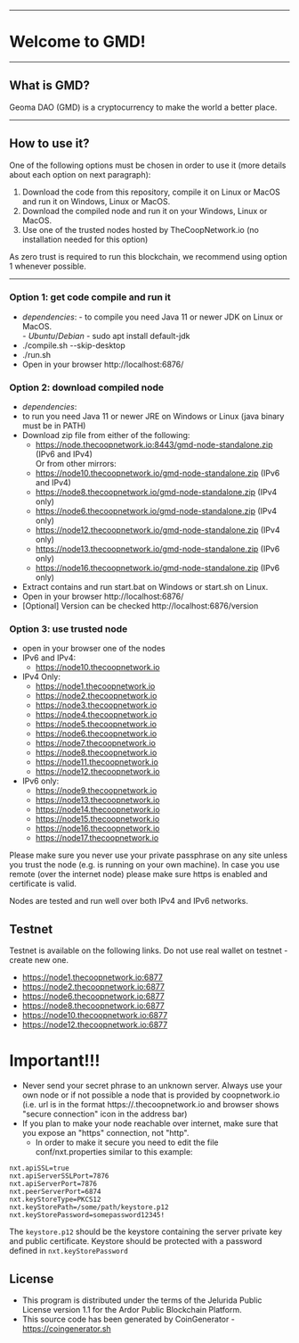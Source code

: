 ----
# Welcome to GMD! #


----
## What is GMD? ##
Geoma DAO (GMD) is a cryptocurrency to make the world a better place.


----
## How to use it? ##
One of the following options must be chosen in order to use it (more details about each option on next paragraph):
1. Download the code from this repository, compile it on Linux or MacOS and run it on Windows, Linux or MacOS.
2. Download the compiled node and run it on your Windows, Linux or MacOS. 
3. Use one of the trusted nodes hosted by TheCoopNetwork.io (no installation needed for this option)



As zero trust is required to run this blockchain, we recommend using option 1 whenever possible.


----
### Option 1: get code compile and run it ###
  - *dependencies*:
		- to compile you need Java 11 or newer JDK on Linux or MacOS.  
			- *Ubuntu*/*Debian* - sudo apt install default-jdk
  - ./compile.sh --skip-desktop
  - ./run.sh
  - Open in your browser http://localhost:6876/

### Option 2: download compiled node  ###
  - *dependencies*:
  - to run you need Java 11 or newer JRE on Windows or Linux (java binary must be in PATH)
  - Download zip file from either of the following:  
      - https://node.thecoopnetwork.io:8443/gmd-node-standalone.zip (IPv6 and IPv4)  
      Or from other mirrors:  
      - https://node10.thecoopnetwork.io/gmd-node-standalone.zip (IPv6 and IPv4)
      - https://node8.thecoopnetwork.io/gmd-node-standalone.zip (IPv4 only)
      - https://node6.thecoopnetwork.io/gmd-node-standalone.zip (IPv4 only)
      - https://node12.thecoopnetwork.io/gmd-node-standalone.zip (IPv4 only)
      - https://node13.thecoopnetwork.io/gmd-node-standalone.zip (IPv6 only)
      - https://node16.thecoopnetwork.io/gmd-node-standalone.zip (IPv6 only)
  - Extract contains and run start.bat on Windows or start.sh on Linux.
  - Open in your browser http://localhost:6876/
  - [Optional] Version can be checked http://localhost:6876/version
	
### Option 3: use trusted node  ###
   - open in your browser one of the nodes
 - IPv6 and IPv4:
   - https://node10.thecoopnetwork.io
 - IPv4 Only:
   - https://node1.thecoopnetwork.io 
   - https://node2.thecoopnetwork.io 
   - https://node3.thecoopnetwork.io 
   - https://node4.thecoopnetwork.io 
   - https://node5.thecoopnetwork.io 
   - https://node6.thecoopnetwork.io
   - https://node7.thecoopnetwork.io
   - https://node8.thecoopnetwork.io
   - https://node11.thecoopnetwork.io
   - https://node12.thecoopnetwork.io
- IPv6 only:
   - https://node9.thecoopnetwork.io
   - https://node13.thecoopnetwork.io
   - https://node14.thecoopnetwork.io
   - https://node15.thecoopnetwork.io
   - https://node16.thecoopnetwork.io
   - https://node17.thecoopnetwork.io
   
   
Please make sure you never use your private passphrase on any site unless you trust the node (e.g. is running on your own machine).
In case you use remote (over the internet node) please make sure https is enabled and certificate is valid.


Nodes are tested and run well over both IPv4 and IPv6 networks.


## Testnet ##
Testnet is available on the following links. Do not use real wallet on testnet - create new one.
- https://node1.thecoopnetwork.io:6877
- https://node2.thecoopnetwork.io:6877
- https://node6.thecoopnetwork.io:6877
- https://node8.thecoopnetwork.io:6877
- https://node10.thecoopnetwork.io:6877
- https://node12.thecoopnetwork.io:6877

# Important!!! #
- Never send your secret phrase to an unknown server. Always use your own node or if not possible a node that is provided by coopnetwork.io (i.e. url is in the format https://<nodename>.thecoopnetwork.io and browser shows "secure connection" icon in the address bar)  
- If you plan to make your node reachable over internet, make sure that you expose an "https" connection, not "http".
	- In order to make it secure you need to edit the file conf/nxt.properties similar to this example:
```
nxt.apiSSL=true
nxt.apiServerSSLPort=7876
nxt.apiServerPort=7876
nxt.peerServerPort=6874
nxt.keyStoreType=PKCS12
nxt.keyStorePath=/some/path/keystore.p12
nxt.keyStorePassword=somepassword12345!
```
 The `keystore.p12` should be the keystore containing the server private key and public certificate. Keystore should be protected with a password defined in `nxt.keyStorePassword`



## License
* This program is distributed under the terms of the Jelurida Public License version 1.1 for the Ardor Public Blockchain Platform.
* This source code has been generated by CoinGenerator - https://coingenerator.sh
